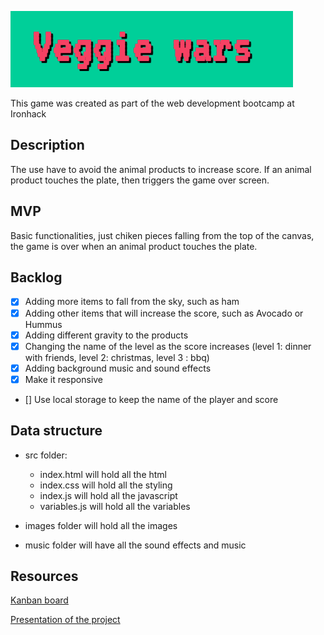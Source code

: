 ![](images/namegame.png)

This game was created as part of the web development bootcamp at Ironhack


## Description

The use have to avoid the animal products to increase score. If an animal product touches the plate, then triggers the game over screen.

## MVP

Basic functionalities, just chiken pieces falling from the top of the canvas, the game is over when an animal product touches the plate. 

## Backlog

- [x] Adding more items to fall from the sky, such as ham
- [x] Adding other items that will increase the score, such as Avocado or Hummus
- [x] Adding different gravity to the products
- [x] Changing the name of the level as the score increases (level 1: dinner with friends, level 2: christmas, level 3 : bbq)
- [x] Adding background music and sound effects
- [x] Make it responsive
- [] Use local storage to keep the name of the player and score

## Data structure

- src folder: 
    - index.html will hold all the html
    - index.css will hold all the styling
    - index.js will hold all the javascript
    - variables.js will hold all the variables

- images folder will hold all the images
- music folder will have all the sound effects and music

## Resources

[Kanban board](https://www.notion.so/martagigu/9170f2e918354e8ea7f57573e6d6dac2?v=f2868bf3eda940c69885163f577f592c)

[Presentation of the project](https://docs.google.com/presentation/d/1azrdnb_Ka-w9bCX0Y3LbINqaxeQ8reRmSB-G1pfMEqM/edit?usp=sharing)

